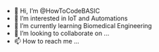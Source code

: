 - 👋 Hi, I’m @HowToCodeBASIC
- 👀 I’m interested in IoT and Automations
- 🌱 I’m currently learning Biomedical Engineering
- 💞️ I’m looking to collaborate on ...
- 📫 How to reach me ...

<!---
HowToCodeBASIC/HowToCodeBASIC is a ✨ special ✨ repository because its `README.md` (this file) appears on your GitHub profile.
You can click the Preview link to take a look at your changes.
--->
